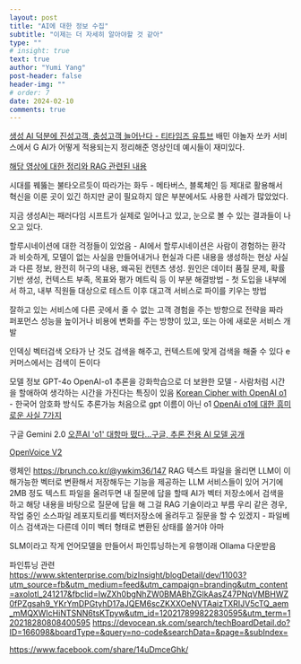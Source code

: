 ```yaml
---
layout: post
title: "AI에 대한 정보 수집"
subtitle: "이제는 더 자세히 알아야할 것 같아"
type: ""
# insight: true
text: true
author: "Yumi Yang"
post-header: false
header-img: ""
# order: 7
date: 2024-02-10
comments: true
---
```


[생성 AI 덕분에 진성고객, 충성고객 늘어난다 - 티타임즈 유튜브](https://youtu.be/JiFU2B44edc?si=28N42o-S98uBOy7v)
배민 야놀자 쏘카 서비스에서 G AI가 어떻게 적용되는지 정리해준 영상인데 예시들이 재미있다.

[해당 영상에 대한 정리와 RAG 관련된 내용](https://brunch.co.kr/@ericpm/5)

시대를 꿰뚫는 불타오르듯이 따라가는 화두 - 메타버스, 블록체인 등
제대로 활용해서 혁신을 이룬 곳이 있긴 하지만 굳이 필요하지 않은 부분에서도 사용한 사례가 많았었다.

지금 생성AI는 패러다임 시프트가 실제로 일어나고 있고, 눈으로 볼 수 있는 결과들이 나오고 있다.

할루시네이션에 대한 걱정들이 있었음 - AI에서 할루시네이션은 사람이 경험하는 환각과 비슷하게, 모델이 없는 사실을 만들어내거나 현실과 다른 내용을 생성하는 현상
사실과 다른 정보, 완전히 허구의 내용, 왜곡된 컨텐츠 생성.
원인은 데이터 품질 문제, 확률 기반 생성, 컨텍스트 부족, 목표와 평가 메트릭 등
이 부분 해결방법 - 첫 도입을 내부에서 하고, 내부 직원들 대상으로 테스트 이후 대고객 서비스로 파이를 키우는 방법

잘하고 있는 서비스에 다른 곳에서 줄 수 없는 고객 경험을 주는 방향으로 전략을 짜라
퍼포먼스 성능을 높이거나 비용에 변화를 주는 방향이 있고, 또는 아에 새로운 서비스 개발

인덱싱 벡터검색
오타가 난 것도 검색을 해주고, 컨텍스트에 맞게 검색을 해줄 수 있다
e커머스에서는 검색이 돈이다

모델 정보
GPT-4o
OpenAI-o1 추론을 강화학습으로 더 보완한 모델 - 사람처럼 시간을 할애하여 생각하는 시간을 가진다는 특징이 있음
[Korean Cipher with OpenAI o1](https://www.youtube.com/watch?v=eZDmDn6Iq9Y) - 한국어 암호화 방식도 추론가능
처음으로 gpt 이름이 아닌 o1
[OpenAi o1에 대한 흥미로운 사실 7가지](https://yozm.wishket.com/magazine/detail/2784/)

구글 Gemini 2.0 [오픈AI 'o1' 대항마 떴다…구글, 추론 전용 AI 모델 공개](https://www.aipostkorea.com/news/articleView.html?idxno=5364&fbclid=IwY2xjawHU-_5leHRuA2FlbQIxMQABHR-uzrXc6GDZcApkGBbaEkaVqtgpjEBC3IczneFA51s_rBmgHlhfHUD2oA_aem_pxOo3mXsV6wrHafeSCZceQ)

[OpenVoice V2](https://github.com/myshell-ai/OpenVoice)

랭체인 https://brunch.co.kr/@ywkim36/147
RAG 
텍스트 파일을 올리면 LLM이 이해가능한 벡터로 변환해서 저장해두는 기능을 제공하는 LLM 서비스들이 있어 거기에 2MB 정도 텍스트 파일을 올려두면 내 질문에 답을 할때 AI가 벡터 저장소에서 검색을 하고 해당 내용을 바탕으로 질문에 답을 해 그걸 RAG 기술이라고 부름
우리 같은 경우, 작업 중인 소스파일 레포지토리를 벡터저장소에 올려두고 질문을 할 수 있겠지 - 파일베이스 검색과는 다른데 이미 벡터 형태로 변환된 상태를 쓸거야 아마

SLM이라고 작게 언어모델을 만들어서 파인튜닝하는게 유행이래 Ollama 다운받음

파인튜닝 관련
https://www.sktenterprise.com/bizInsight/blogDetail/dev/11003?utm_source=fb&utm_medium=feed&utm_campaign=branding&utm_content=axolotl_241217&fbclid=IwZXh0bgNhZW0BMABhZGlkAasZ47PNqVMBHWZ0fPZgsah9_YKrYmDPGtyhD17aJQEM6scZKXXOeNVTAaizTXRIJV5cTQ_aem_mMQXWIcHiNTSNN6tsKTpyw&utm_id=120217899822830595&utm_term=120218280808400595
https://devocean.sk.com/search/techBoardDetail.do?ID=166098&boardType=&query=no-code&searchData=&page=&subIndex= 


https://www.facebook.com/share/14uDmceGhk/ 